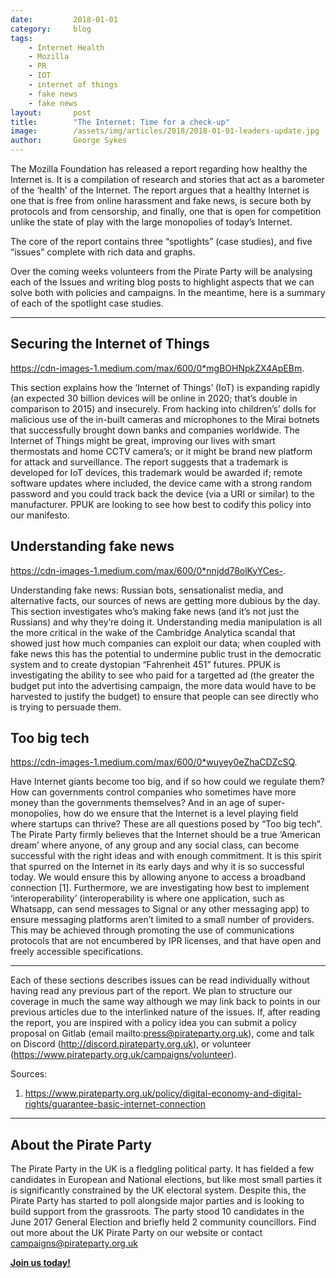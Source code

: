 ```yaml
---
date:         2018-01-01
category:     blog
tags:         
    - Internet Health
    - Mozilla
    - PR
    - IOT
    - internet of things
    - fake news
    - fake news
layout:       post
title:        "The Internet: Time for a check-up"
image:        /assets/img/articles/2018/2018-01-01-leaders-update.jpg
author:       George Sykes
---
```


The Mozilla Foundation has released a report regarding how healthy the Internet is. It is a compilation of research and stories that act as a barometer of the ‘health’ of the Internet. The report argues that a healthy Internet is one that is free from online harassment and fake news, is secure both by protocols and from censorship, and finally, one that is open for competition unlike the state of play with the large monopolies of today’s Internet.

The core of the report contains three “spotlights” (case studies), and five “issues” complete with rich data and graphs.

Over the coming weeks volunteers from the Pirate Party will be analysing each of the Issues and writing blog posts to highlight aspects that we can solve both with policies and campaigns. In the meantime, here is a summary of each of the spotlight case studies.

****

## Securing the Internet of Things ##

https://cdn-images-1.medium.com/max/600/0*mgBOHNpkZX4ApEBm.

This section explains how the ‘Internet of Things’ (IoT) is expanding rapidly (an expected 30 billion devices will be online in 2020; that’s double in comparison to 2015) and insecurely. From hacking into children’s’ dolls for malicious use of the in-built cameras and microphones to the Mirai botnets that successfully brought down banks and companies worldwide. The Internet of Things might be great, improving our lives with smart thermostats and home CCTV camera’s; or it might be brand new platform for attack and surveillance. The report suggests that a trademark is developed for IoT devices, this trademark would be awarded if; remote software updates where included, the device came with a strong random password and you could track back the device (via a URI or similar) to the manufacturer. PPUK are looking to see how best to codify this policy into our manifesto.

## Understanding fake news  ##

https://cdn-images-1.medium.com/max/600/0*nnjdd78olKyYCes-.

Understanding fake news: Russian bots, sensationalist media, and alternative facts, our sources of news are getting more dubious by the day. This section investigates who’s making fake news (and it’s not just the Russians) and why they’re doing it. Understanding media manipulation is all the more critical in the wake of the Cambridge Analytica scandal that showed just how much companies can exploit our data; when coupled with fake news this has the potential to undermine public trust in the democratic system and to create dystopian “Fahrenheit 451” futures. PPUK is investigating the ability to see who paid for a targetted ad (the greater the budget put into the advertising campaign, the more data would have to be harvested to justify the budget) to ensure that people can see directly who is trying to persuade them.

## Too big tech ##

https://cdn-images-1.medium.com/max/600/0*wuyey0eZhaCDZcSQ.

Have Internet giants become too big, and if so how could we regulate them? How can governments control companies who sometimes have more money than the governments themselves? And in an age of super-monopolies, how do we ensure that the Internet is a level playing field where startups can thrive? These are all questions posed by “Too big tech”. The Pirate Party firmly believes that the Internet should be a true ‘American dream’ where anyone, of any group and any social class, can become successful with the right ideas and with enough commitment. It is this spirit that spurred on the Internet in its early days and why it is so successful today. We would ensure this by allowing anyone to access a broadband connection [1]. Furthermore, we are investigating how best to implement ‘interoperability’ (interoperability is where one application, such as Whatsapp, can send messages to Signal or any other messaging app) to ensure messaging platforms aren’t limited to a small number of providers. This may be achieved through promoting the use of communications protocols that are not encumbered by IPR licenses, and that have open and freely accessible specifications.

****

Each of these sections describes issues can be read individually without having read any previous part of the report. We plan to structure our coverage in much the same way although we may link back to points in our previous articles due to the interlinked nature of the issues. If, after reading the report, you are inspired with a policy idea you can submit a policy proposal on Gitlab (email mailto:press@pirateparty.org.uk), come and talk on Discord (http://discord.pirateparty.org.uk), or volunteer (https://www.pirateparty.org.uk/campaigns/volunteer).

Sources:

1. https://www.pirateparty.org.uk/policy/digital-economy-and-digital-rights/guarantee-basic-internet-connection

****

## About the Pirate Party ##

The Pirate Party in the UK is a fledgling political party. It has fielded a few candidates in European and National elections, but like most small parties it is significantly constrained by the UK electoral system. Despite this, the Pirate Party has started to poll alongside major parties and is looking to build support from the grassroots. The party stood 10 candidates in the June 2017 General Election and briefly held 2 community councillors.
Find out more about the UK Pirate Party on our website or contact campaigns@pirateparty.org.uk

[**Join us today!**](https://www.pirateparty.org.uk/join-us)
